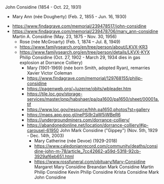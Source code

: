 John Considine (1854 - Oct. 22, 1931) 
+ Mary Ann (née Dougherty) (Feb. 2, 1855 - Jun. 16, 1930)
- https://www.findagrave.com/memorial/239478517/john-considine
- https://www.findagrave.com/memorial/239478706/mary_ann-considine
    Martin A. Considine (May. 23, 1875 - Nov. 30, 1956) 
    + Rose (née McGroarty) (Feb. 1, 1874 – Jul. 8, 1949)
    - https://www.familysearch.org/en/tree/person/about/LKVX-KR3
    - https://www.familysearch.org/en/tree/person/details/LKVX-KYX
        Philip Considine (Oct. 27, 1902 - March 29, 1934 dies in gas explosion at Dorrance Colliery)
        + Mary (1901-1969) (née born Smith, adopted Ryan), remarries Xavier Victor Coleman
        - https://www.findagrave.com/memorial/129768155/philip-considine
        - https://pagenweb.org/~luzerne/obits/wbleader.htm
        - https://tile.loc.gov/storage-services/master/pnp/habshaer/pa/pa1600/pa1650/sheet/00001a.tif
        - https://www.loc.gov/resource/hhh.pa1650.photos?st=gallery
        - https://maps.app.goo.gl/nePSj9r2aW5iWBeR6
        - https://undergroundminers.com/dorrance-colliery/
        - https://abandonedonline.net/location/dorrance-colliery/#jp-carousel-61950
            John Mark Considine ("Gippey") (Nov. 5th, 1929 - Dec. 14th, 2003) 
            + Mary Catherine (née Devoe) (1929-2018)
            - https://www.caledonianrecord.com/community/deaths/considine-john-m-78/article_7cc42662-a59d-53f8-92cb-3929af6eb651.html
            - https://www.rossfuneral.com/obituary/Mary-Considine
                 Margaret Mary Considine
                    Breandan Mark Considine
                 Martin Philip Considine
                    Kevin Philip Considine
                    Krista Considine
                 Mark John Considine